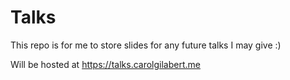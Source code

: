 # Talks

This repo is for me to store slides for any future talks I may give :)

Will be hosted at https://talks.carolgilabert.me
